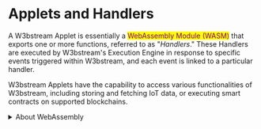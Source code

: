 # Applets and Handlers

A W3bstream Applet is essentially a <mark style="color:purple;">WebAssembly Module (WASM)</mark> that exports one or more functions, referred to as "_Handlers_." These Handlers are executed by W3bstream's Execution Engine in response to specific events triggered within W3bstream, and each event is linked to a particular handler.

W3bstream Applets have the capability to access various functionalities of W3bstream, including storing and fetching IoT data, or executing smart contracts on supported blockchains.

<details>

<summary>About WebAssembly</summary>

WebAssembly is a binary instruction format that offers a secure and portable method for executing code written in various languages at nearly native speeds. For more comprehensive information on WebAssembly, you can refer to the official documentation available at [https://developer.mozilla.org/en-US/docs/WebAssembly](https://developer.mozilla.org/en-US/docs/WebAssembly).

W3bstream is built on the WebAssembly System Interface (WASI), which establishes a standard interface between WebAssembly modules and their host environments. If you wish to learn more about WASI, you can visit [https://github.com/bytecodealliance/wasmtime/blob/main/docs/WASI-intro.md](https://github.com/bytecodealliance/wasmtime/blob/main/docs/WASI-intro.md).

W3bstream supports multiple toolchains, including AssemblyScript and Rust, which are natively supported. Go lang is also supported through TinyGo. Furthermore, WebAssembly Text Format is natively supported, while Emscripten is utilized to support C/C++ toolchains.

For additional resources, you may find the following helpful:

**More resources**

* [WebAssembly Developer Guide](https://webassembly.org/getting-started/developers-guide/)
* [WebAssembly Tutorial](https://marcoselvatici.github.io/WASM\_tutorial/)

</details>
